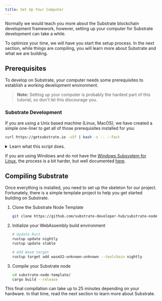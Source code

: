 ```yaml
---
title: Set Up Your Computer
---
```


Normally we would teach you more about the Substrate blockchain development framework, however, setting up your computer for Substrate development can take a while.

To optimize your time, we will have you start the setup process. In the next section, while things
are compiling, you will learn more about Substrate and what we are building.

## Prerequisites

To develop on Substrate, your computer needs some prerequisites to establish a working development
environment.

> **Note:** Setting up your computer is probably the hardest part of this tutorial, so don't let
> this discourage you.

### Substrate Development

If you are using a Unix based machine (Linux, MacOS), we have created a simple one-liner to get all
of those prerequisites installed for you:

```bash
curl https://getsubstrate.io -sSf | bash -s -- --fast
```

<details>
<summary>Learn what this script does.</summary>

> **Note:** If you want to see specifically what this script does just visit:
> https://getsubstrate.io

It will automatically install:

* [CMake](https://cmake.org/install/)
* [pkg-config](https://www.freedesktop.org/wiki/Software/pkg-config/)
* [OpenSSL](https://www.openssl.org/)
* [Git](https://git-scm.com/downloads)
* [Rust](https://www.rust-lang.org/tools/install)

</details>

If you are using Windows and do not have the [Windows Subsystem for
Linux](https://docs.microsoft.com/en-us/windows/wsl/install-win10), the process is a bit harder, but
well documented [here](/docs/en/overview/getting-started).

## Compiling Substrate

Once everything is installed, you need to set up the skeleton for our project. Fortunately, there is
a simple template project to help you get started building on Substrate.

1. Clone the Substrate Node Template

    ```bash
    git clone https://github.com/substrate-developer-hub/substrate-node-template
    ```

2. Initialize your WebAssembly build environment

    ```bash
    # Update Rust
    rustup update nightly
    rustup update stable

    # Add Wasm target
    rustup target add wasm32-unknown-unknown --toolchain nightly
    ```

3. Compile your Substrate node

    ```bash
    cd substrate-node-template/
    cargo build --release
    ```

This final compilation can take up to 25 minutes depending on your hardware. In that time,
read the next section to learn more about Substrate.
